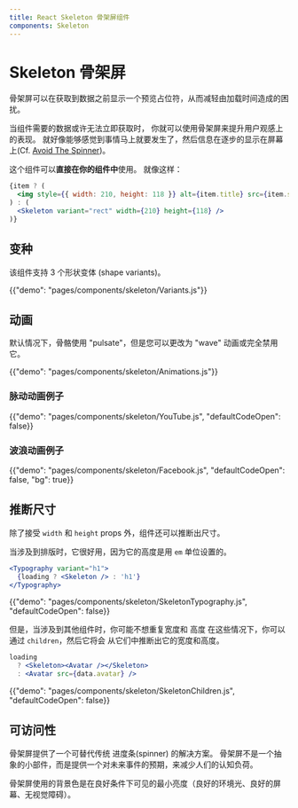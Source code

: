 ```yaml
---
title: React Skeleton 骨架屏组件
components: Skeleton
---
```


# Skeleton 骨架屏

<p class="description">骨架屏可以在获取到数据之前显示一个预览占位符，从而减轻由加载时间造成的困扰。</p>

当组件需要的数据或许无法立即获取时， 你就可以使用骨架屏来提升用户观感上的表现。 就好像能够感觉到事情马上就要发生了，然后信息在逐步的显示在屏幕上(Cf. [Avoid The Spinner](https://www.lukew.com/ff/entry.asp?1797))。

这个组件可以**直接在你的组件中**使用。 就像这样：

```jsx
{item ? (
  <img style={{ width: 210, height: 118 }} alt={item.title} src={item.src} />
) : (
  <Skeleton variant="rect" width={210} height={118} />
)}
```

## 变种

该组件支持 3 个形状变体 (shape variants)。

{{"demo": "pages/components/skeleton/Variants.js"}}

## 动画

默认情况下，骨骼使用 "pulsate"，但是您可以更改为 "wave" 动画或完全禁用它。

{{"demo": "pages/components/skeleton/Animations.js"}}

### 脉动动画例子

{{"demo": "pages/components/skeleton/YouTube.js", "defaultCodeOpen": false}}

### 波浪动画例子

{{"demo": "pages/components/skeleton/Facebook.js", "defaultCodeOpen": false, "bg": true}}

## 推断尺寸

除了接受 `width` 和 `height` props 外，组件还可以推断出尺寸。

当涉及到排版时，它很好用，因为它的高度是用 `em` 单位设置的。

```jsx
<Typography variant="h1">
  {loading ? <Skeleton /> : 'h1'}
</Typography>
```

{{"demo": "pages/components/skeleton/SkeletonTypography.js", "defaultCodeOpen": false}}

但是，当涉及到其他组件时，你可能不想重复宽度和 高度 在这些情况下，你可以通过 `children`，然后它将会 从它们中推断出它的宽度和高度。

```jsx
loading
  ? <Skeleton><Avatar /></Skeleton>
  : <Avatar src={data.avatar} />
```

{{"demo": "pages/components/skeleton/SkeletonChildren.js", "defaultCodeOpen": false}}

## 可访问性

骨架屏提供了一个可替代传统 进度条(spinner) 的解决方案。 骨架屏不是一个抽象的小部件，而是提供一个对未来事件的预期，来减少人们的认知负荷。

骨架屏使用的背景色是在良好条件下可见的最小亮度（良好的环境光、良好的屏幕、无视觉障碍）。